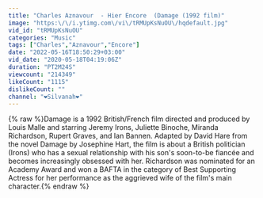 ```yaml
---
title: "Charles Aznavour  - Hier Encore  (Damage (1992 film)"
image: "https:\/\/i.ytimg.com\/vi\/tRMUpKsNuOU\/hqdefault.jpg"
vid_id: "tRMUpKsNuOU"
categories: "Music"
tags: ["Charles","Aznavour","Encore"]
date: "2022-05-16T18:50:29+03:00"
vid_date: "2020-05-18T04:19:06Z"
duration: "PT2M24S"
viewcount: "214349"
likeCount: "1115"
dislikeCount: ""
channel: "❤Silvanah❤"
---
```

{% raw %}Damage is a 1992 British/French film directed and produced by Louis Malle and starring Jeremy Irons, Juliette Binoche, Miranda Richardson, Rupert Graves, and Ian Bannen. Adapted by David Hare from the novel Damage by Josephine Hart, the film is about a British politician (Irons) who has a sexual relationship with his son's soon-to-be fiancée and becomes increasingly obsessed with her. Richardson was nominated for an Academy Award and won a BAFTA in the category of Best Supporting Actress for her performance as the aggrieved wife of the film's main character.{% endraw %}
